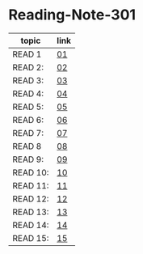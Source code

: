 # Reading-Note-301


 topic | link  |
| ------------- | ------------- |
| READ 1 |  [01](https://reham-omar.github.io/Reading-Note-301/read1)  |
| READ 2: | [02](https://reham-omar.github.io/Reading-Note-301/read2)  |
| READ 3: | [03](https://reham-omar.github.io/Reading-Note-301/read3)  |
| READ 4: | [04](https://reham-omar.github.io/Reading-Note-301/read4)  |
| READ 5: | [05](https://reham-omar.github.io/Reading-Note-301/read5) |
| READ 6: |[06 ](https://reham-omar.github.io/Reading-Note-301/read6)  |
| READ 7: | [07](https://reham-omar.github.io/Reading-Note-301/read7)  |
| READ 8 |  [08](https://reham-omar.github.io/Reading-Note-301/read8)  |
| READ 9: | [09](https://reham-omar.github.io/Reading-Note-301/read9)  |
| READ 10: | [10]()  |
| READ 11: | [11]()  |
| READ 12: |[12]() |
| READ 13: |[13]()  |
| READ 14: |[14]()  |
| READ 15: | [15]()  |




